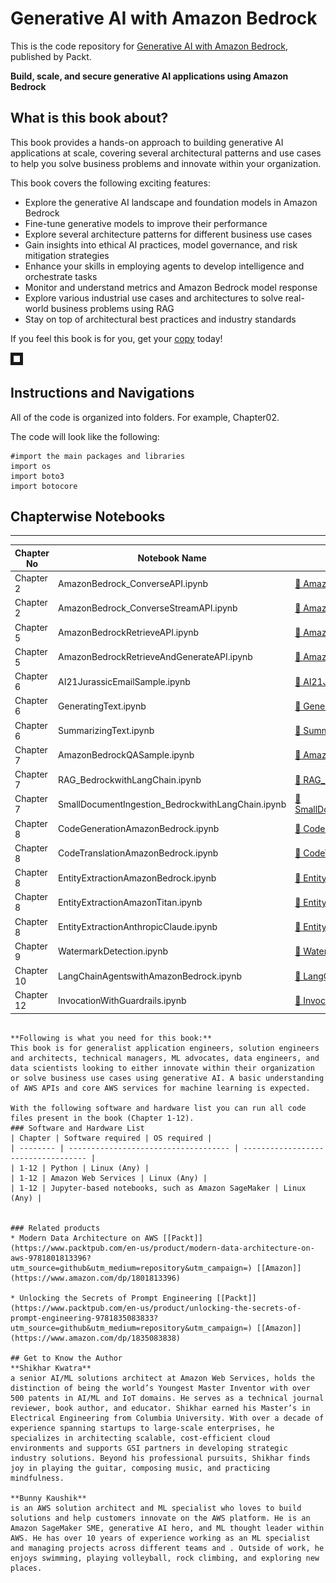 # Generative AI with Amazon Bedrock

<a href="https://www.packtpub.com/en-us/product/generative-ai-with-amazon-bedrock-9781803247281?utm_source=github&utm_medium=repository&utm_campaign=9781786461629"><img src="https://content.packt.com/_/image/xxlarge/B22045/cover_image_large.jpg" alt="" height="256px" align="right"></a>

This is the code repository for [Generative AI with Amazon Bedrock](https://www.packtpub.com/en-us/product/generative-ai-with-amazon-bedrock-9781803247281?utm_source=github&utm_medium=repository&utm_campaign=9781786461629), published by Packt.

**Build, scale, and secure generative AI applications using Amazon Bedrock**

## What is this book about?
This book provides a hands-on approach to building generative AI applications at scale, covering several architectural patterns and use cases to help you solve business problems and innovate within your organization.

This book covers the following exciting features:
* Explore the generative AI landscape and foundation models in Amazon Bedrock
* Fine-tune generative models to improve their performance
* Explore several architecture patterns for different business use cases
* Gain insights into ethical AI practices, model governance, and risk mitigation strategies
* Enhance your skills in employing agents to develop intelligence and orchestrate tasks
* Monitor and understand metrics and Amazon Bedrock model response
* Explore various industrial use cases and architectures to solve real-world business problems using RAG
* Stay on top of architectural best practices and industry standards

If you feel this book is for you, get your [copy](https://www.amazon.com/dp/1803247282) today!

<a href="https://www.packtpub.com/?utm_source=github&utm_medium=banner&utm_campaign=GitHubBanner"><img src="https://raw.githubusercontent.com/PacktPublishing/GitHub/master/GitHub.png" 
alt="https://www.packtpub.com/" border="5" /></a>

## Instructions and Navigations
All of the code is organized into folders. For example, Chapter02.

The code will look like the following:
```
#import the main packages and libraries
import os
import boto3
import botocore
```

## Chapterwise Notebooks
---

| Chapter No | Notebook Name                                | Notebook Link with Icon                                                |
|------------|----------------------------------------------|------------------------------------------------------------------------|
| Chapter 2  | AmazonBedrock_ConverseAPI.ipynb              | [📓 AmazonBedrock_ConverseAPI.ipynb](https://github.com/PacktPublishing/Generative-AI-with-Amazon-Bedrock/blob/main/Chapter02/AmazonBedrock_ConverseAPI.ipynb)              |
| Chapter 2  | AmazonBedrock_ConverseStreamAPI.ipynb        | [📓 AmazonBedrock_ConverseStreamAPI.ipynb](https://github.com/PacktPublishing/Generative-AI-with-Amazon-Bedrock/blob/main/Chapter02/AmazonBedrock_ConverseStreamAPI.ipynb)  |
| Chapter 5  | AmazonBedrockRetrieveAPI.ipynb               | [📓 AmazonBedrockRetrieveAPI.ipynb](https://github.com/PacktPublishing/Generative-AI-with-Amazon-Bedrock/blob/main/Chapter05/AmazonBedrockRetrieveAPI.ipynb)               |
| Chapter 5  | AmazonBedrockRetrieveAndGenerateAPI.ipynb    | [📓 AmazonBedrockRetrieveAndGenerateAPI.ipynb](https://github.com/PacktPublishing/Generative-AI-with-Amazon-Bedrock/blob/main/Chapter05/AmazonBedrockRetrieveAndGenerateAPI.ipynb) |
| Chapter 6  | AI21JurassicEmailSample.ipynb                | [📓 AI21JurassicEmailSample.ipynb](https://github.com/PacktPublishing/Generative-AI-with-Amazon-Bedrock/blob/main/Chapter06/AI21JurassicEmailSample.ipynb)                |
| Chapter 6  | GeneratingText.ipynb                         | [📓 GeneratingText.ipynb](https://github.com/PacktPublishing/Generative-AI-with-Amazon-Bedrock/blob/main/Chapter06/GeneratingText.ipynb)                         |
| Chapter 6  | SummarizingText.ipynb                        | [📓 SummarizingText.ipynb](https://github.com/PacktPublishing/Generative-AI-with-Amazon-Bedrock/blob/main/Chapter06/SummarizingText.ipynb)                        |
| Chapter 7  | AmazonBedrockQASample.ipynb                  | [📓 AmazonBedrockQASample.ipynb](https://github.com/PacktPublishing/Generative-AI-with-Amazon-Bedrock/blob/main/Chapter07/AmazonBedrockQASample.ipynb)                  |
| Chapter 7  | RAG_BedrockwithLangChain.ipynb               | [📓 RAG_BedrockwithLangChain.ipynb](https://github.com/PacktPublishing/Generative-AI-with-Amazon-Bedrock/blob/main/Chapter07/RAG_BedrockwithLangChain.ipynb)               |
| Chapter 7  | SmallDocumentIngestion_BedrockwithLangChain.ipynb | [📓 SmallDocumentIngestion_BedrockwithLangChain.ipynb](https://github.com/PacktPublishing/Generative-AI-with-Amazon-Bedrock/blob/main/Chapter07/SmallDocumentIngestion_BedrockwithLangChain.ipynb) |
| Chapter 8  | CodeGenerationAmazonBedrock.ipynb            | [📓 CodeGenerationAmazonBedrock.ipynb](https://github.com/PacktPublishing/Generative-AI-with-Amazon-Bedrock/blob/main/Chapter08/CodeGenerationAmazonBedrock.ipynb)            |
| Chapter 8  | CodeTranslationAmazonBedrock.ipynb           | [📓 CodeTranslationAmazonBedrock.ipynb](https://github.com/PacktPublishing/Generative-AI-with-Amazon-Bedrock/blob/main/Chapter08/CodeTranslationAmazonBedrock.ipynb)           |
| Chapter 8  | EntityExtractionAmazonBedrock.ipynb          | [📓 EntityExtractionAmazonBedrock.ipynb](https://github.com/PacktPublishing/Generative-AI-with-Amazon-Bedrock/blob/main/Chapter08/EntityExtractionAmazonBedrock.ipynb)          |
| Chapter 8  | EntityExtractionAmazonTitan.ipynb            | [📓 EntityExtractionAmazonTitan.ipynb](https://github.com/PacktPublishing/Generative-AI-with-Amazon-Bedrock/blob/main/Chapter08/EntityExtractionAmazonTitan.ipynb)            |
| Chapter 8  | EntityExtractionAnthropicClaude.ipynb        | [📓 EntityExtractionAnthropicClaude.ipynb](https://github.com/PacktPublishing/Generative-AI-with-Amazon-Bedrock/blob/main/Chapter08/EntityExtractionAnthropicClaude.ipynb)        |
| Chapter 9  | WatermarkDetection.ipynb                     | [📓 WatermarkDetection.ipynb](https://github.com/PacktPublishing/Generative-AI-with-Amazon-Bedrock/blob/main/Chapter09/WatermarkDetection.ipynb)                     |
| Chapter 10 | LangChainAgentswithAmazonBedrock.ipynb       | [📓 LangChainAgentswithAmazonBedrock.ipynb](https://github.com/PacktPublishing/Generative-AI-with-Amazon-Bedrock/blob/main/Chapter10/LangChainAgentswithAmazon%20Bedrock.ipynb)       |
| Chapter 12 | InvocationWithGuardrails.ipynb               | [📓 InvocationWithGuardrails.ipynb](https://github.com/PacktPublishing/Generative-AI-with-Amazon-Bedrock/blob/main/Chapter12/InvocationWithGuardrails.ipynb)               |
```

**Following is what you need for this book:**
This book is for generalist application engineers, solution engineers and architects, technical managers, ML advocates, data engineers, and data scientists looking to either innovate within their organization or solve business use cases using generative AI. A basic understanding of AWS APIs and core AWS services for machine learning is expected.

With the following software and hardware list you can run all code files present in the book (Chapter 1-12).
### Software and Hardware List
| Chapter | Software required | OS required |
| -------- | ------------------------------------ | ----------------------------------- |
| 1-12 | Python | Linux (Any) |
| 1-12 | Amazon Web Services | Linux (Any) |
| 1-12 | Jupyter-based notebooks, such as Amazon SageMaker | Linux (Any) |


### Related products
* Modern Data Architecture on AWS [[Packt]](https://www.packtpub.com/en-us/product/modern-data-architecture-on-aws-9781801813396?utm_source=github&utm_medium=repository&utm_campaign=) [[Amazon]](https://www.amazon.com/dp/1801813396)

* Unlocking the Secrets of Prompt Engineering [[Packt]](https://www.packtpub.com/en-us/product/unlocking-the-secrets-of-prompt-engineering-9781835083833?utm_source=github&utm_medium=repository&utm_campaign=) [[Amazon]](https://www.amazon.com/dp/1835083838)

## Get to Know the Author
**Shikhar Kwatra**
a senior AI/ML solutions architect at Amazon Web Services, holds the distinction of being the world’s Youngest Master Inventor with over 500 patents in AI/ML and IoT domains. He serves as a technical journal reviewer, book author, and educator. Shikhar earned his Master’s in Electrical Engineering from Columbia University. With over a decade of experience spanning startups to large-scale enterprises, he specializes in architecting scalable, cost-efficient cloud environments and supports GSI partners in developing strategic industry solutions. Beyond his professional pursuits, Shikhar finds joy in playing the guitar, composing music, and practicing mindfulness.

**Bunny Kaushik**
is an AWS solution architect and ML specialist who loves to build solutions and help customers innovate on the AWS platform. He is an Amazon SageMaker SME, generative AI hero, and ML thought leader within AWS. He has over 10 years of experience working as an ML specialist and managing projects across different teams and . Outside of work, he enjoys swimming, playing volleyball, rock climbing, and exploring new places.

